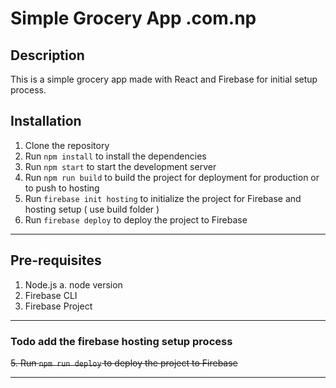 # Simple Grocery App .com.np

## Description
This is a simple grocery app made with React and Firebase for initial setup process.

## Installation
1. Clone the repository
2. Run `npm install` to install the dependencies
3. Run `npm start` to start the development server
4. Run `npm run build` to build the project for deployment for production or to push to hosting
5. Run `firebase init hosting` to initialize the project for Firebase and hosting setup ( use build folder )
6. Run `firebase deploy` to deploy the project to Firebase



----
## Pre-requisites
1. Node.js
    a. node version 
2. Firebase CLI
3. Firebase Project




----


### Todo add the firebase hosting setup process
 ~~5. Run `npm run deploy` to deploy the project to Firebase~~

----

